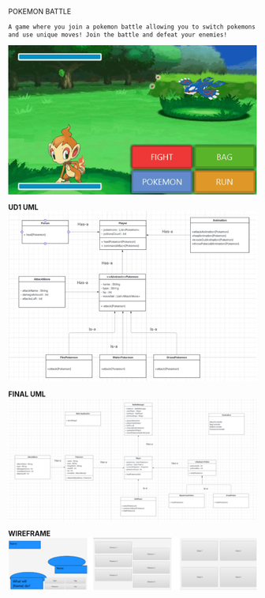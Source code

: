 POKEMON BATTLE

    A game where you join a pokemon battle allowing you to switch pokemons
    and use unique moves! Join the battle and defeat your enemies!

![pokemonanimation.gif](pokemonanimation.gif)

**UD1 UML**
![UML.png](UML.png)

**FINAL UML**
![final_UML.png](final_UML.png)

**WIREFRAME**
![Wireframes.png](Wireframes.png)